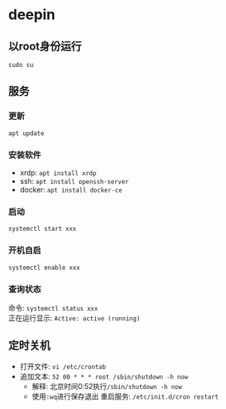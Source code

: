 # deepin

## 以root身份运行
`sudo su`

## 服务
### 更新
`apt update`

### 安装软件
- xrdp: `apt install xrdp`
- ssh: `apt install openssh-server`
- docker: `apt install docker-ce`

### 启动
`systemctl start xxx`

### 开机自启
`systemctl enable xxx`

### 查询状态
命令: `systemctl status xxx`  
正在运行显示: `Active: active (running)`

## 定时关机
- 打开文件: `vi /etc/crontab`
- 追加文本: `52 00 * * * root /sbin/shutdown -h now`
  - 解释: 北京时间0:52执行`/sbin/shutdown -h now`
  - 使用`:wq`进行保存退出
  重启服务: `/etc/init.d/cron restart`
